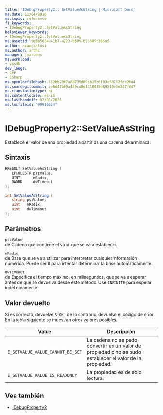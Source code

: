 ```yaml
---
title: 'IDebugProperty2:: SetValueAsString | Microsoft Docs'
ms.date: 11/04/2016
ms.topic: reference
f1_keywords:
- IDebugProperty2::SetValueAsString
helpviewer_keywords:
- IDebugProperty2::SetValueAsString
ms.assetid: 9e6a5054-41b7-4223-b509-b93689d366a5
author: acangialosi
ms.author: anthc
manager: jmartens
ms.workload:
- vssdk
dev_langs:
- CPP
- CSharp
ms.openlocfilehash: 812bb7807a8b739d09cb15c6f03e58732fde20a4
ms.sourcegitcommit: ae6d47b09a439cd0e13180f5e89510e3e347fd47
ms.translationtype: MT
ms.contentlocale: es-ES
ms.lasthandoff: 02/08/2021
ms.locfileid: "99916024"
---
```

# <a name="idebugproperty2setvalueasstring"></a>IDebugProperty2::SetValueAsString
Establece el valor de una propiedad a partir de una cadena determinada.

## <a name="syntax"></a>Sintaxis

```cpp
HRESULT SetValueAsString ( 
   LPCOLESTR pszValue,
   UINT      nRadix,
   DWORD     dwTimeout
);
```

```csharp
int SetValueAsString ( 
   string pszValue,
   uint   nRadix,
   uint   dwTimeout
);
```

## <a name="parameters"></a>Parámetros
`pszValue`\
de Cadena que contiene el valor que se va a establecer.

`nRadix`\
de Base que se va a utilizar para interpretar cualquier información numérica. Puede ser 0 para intentar determinar la base automáticamente.

`dwTimeout`\
de Especifica el tiempo máximo, en milisegundos, que se va a esperar antes de que se devuelva desde este método. Use `INFINITE` para esperar indefinidamente.

## <a name="return-value"></a>Valor devuelto
 Si es correcto, devuelve `S_OK` ; de lo contrario, devuelve el código de error. En la tabla siguiente se muestran otros valores posibles.

|Value|Descripción|
|-----------|-----------------|
|`E_SETVALUE_VALUE_CANNOT_BE_SET`|La cadena no se pudo convertir en un valor de propiedad o no se pudo establecer el valor de la propiedad.|
|`E_SETVALUE_VALUE_IS_READONLY`|La propiedad es de solo lectura.|

## <a name="see-also"></a>Vea también
- [IDebugProperty2](../../../extensibility/debugger/reference/idebugproperty2.md)
